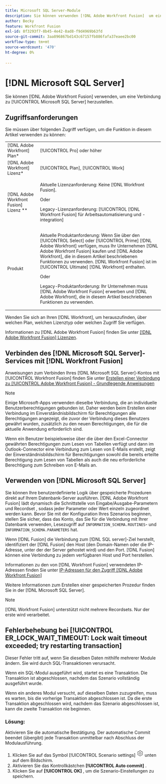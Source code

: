 ```yaml
---
title: Microsoft SQL Server-Module
description: Sie können verwenden [!DNL Adobe Workfront Fusion]  um eine Verbindung zu Microsoft SQL Server herzustellen.
author: Becky
feature: Workfront Fusion
exl-id: 8f3293f7-8b45-4e42-8ad8-f9d4969b63fd
source-git-commit: 3aa896867bd143c67157fb886fafa37eaee2bc00
workflow-type: tm+mt
source-wordcount: '470'
ht-degree: 0%

---
```


# [!DNL Microsoft SQL Server]

Sie können [!DNL Adobe Workfront Fusion] verwenden, um eine Verbindung zu [!UICONTROL Microsoft SQL Server] herzustellen.

## Zugriffsanforderungen

Sie müssen über folgenden Zugriff verfügen, um die Funktion in diesem Artikel verwenden zu können:

<table style="table-layout:auto"> 
 <col> 
 <col> 
 <tbody> 
  <tr> 
   <td role="rowheader">[!DNL Adobe Workfront] Plan*</td>
  <td> <p>[!UICONTROL Pro] oder höher</p> </td>
  </tr> 
  <tr data-mc-conditions=""> 
   <td role="rowheader">[!DNL Adobe Workfront] Lizenz*</td>
   <td> <p>[!UICONTROL Plan], [!UICONTROL Work]</p> </td> 
  </tr> 
  <tr> 
   <td role="rowheader">[!DNL Adobe Workfront Fusion] Lizenz **</td> 
   <td>
   <p>Aktuelle Lizenzanforderung: Keine [!DNL Workfront Fusion].</p>
   <p>Oder</p>
   <p>Legacy-Lizenzanforderung: [!UICONTROL [!DNL Workfront Fusion] für Arbeitsautomatisierung und -integration] </p>
   </td> 
  </tr> 
  <tr> 
   <td role="rowheader">Produkt</td> 
   <td>
   <p>Aktuelle Produktanforderung: Wenn Sie über den [!UICONTROL Select] oder [!UICONTROL Prime] [!DNL Adobe Workfront] verfügen, muss Ihr Unternehmen [!DNL Adobe Workfront Fusion] kaufen und [!DNL Adobe Workfront], die in diesem Artikel beschriebenen Funktionen zu verwenden. [!DNL Workfront Fusion] ist im [!UICONTROL Ultimate] [!DNL Workfront] enthalten.</p>
   <p>Oder</p>
   <p>Legacy-Produktanforderung: Ihr Unternehmen muss [!DNL Adobe Workfront Fusion] erwerben und [!DNL Adobe Workfront], die in diesem Artikel beschriebenen Funktionen zu verwenden.</p>
   </td> 
  </tr> 
 </tbody> 
</table>

Wenden Sie sich an Ihren [!DNL Workfront], um herauszufinden, über welchen Plan, welchen Lizenztyp oder welchen Zugriff Sie verfügen.

Informationen zu [!DNL Adobe Workfront Fusion] finden Sie unter [[!DNL Adobe Workfront Fusion] Lizenzen](/help/workfront-fusion/set-up-and-manage-workfront-fusion/licensing-operations-overview/license-automation-vs-integration.md).



## Verbinden des [!DNL Microsoft SQL Server]-Services mit [!DNL Workfront Fusion]

Anweisungen zum Verbinden Ihres [!DNL Microsoft SQL Server]-Kontos mit [!UICONTROL Workfront Fusion] finden Sie unter [Erstellen einer Verbindung zu [!UICONTROL Adobe Workfront Fusion] - Grundlegende Anweisungen](/help/workfront-fusion/create-scenarios/connect-to-apps/connect-to-fusion-general.md)

>[!NOTE]
>
>Einige Microsoft-Apps verwenden dieselbe Verbindung, die an individuelle Benutzerberechtigungen gebunden ist. Daher werden beim Erstellen einer Verbindung im Einverständnisbildschirm für Berechtigungen alle Berechtigungen angezeigt, die zuvor der Verbindung dieses Benutzers gewährt wurden, zusätzlich zu den neuen Berechtigungen, die für die aktuelle Anwendung erforderlich sind.
>
>Wenn ein Benutzer beispielsweise über die über den Excel-Connector gewährten Berechtigungen zum Lesen von Tabellen verfügt und dann im Outlook-Connector eine Verbindung zum Lesen von E-Mails erstellt, zeigt der Einverständnisbildschirm für Berechtigungen sowohl die bereits erteilte Berechtigung zum Lesen von Tabellen als auch die neu erforderliche Berechtigung zum Schreiben von E-Mails an.

## Verwenden von [!DNL Microsoft SQL Server]

Sie können Ihre benutzerdefinierte Logik über gespeicherte Prozeduren direkt auf Ihrem Datenbank-Server ausführen. [!DNL Adobe Workfront Fusion] lädt dynamisch die Schnittstelle von Eingabe/Ausgabe-Parametern und Recordset , sodass jeder Parameter oder Wert einzeln zugeordnet werden kann. Bevor Sie mit der Konfiguration Ihres Szenarios beginnen, stellen Sie sicher, dass das Konto, das Sie für die Verbindung mit Ihrer Datenbank verwenden, Lesezugriff auf `INFORMATION_SCHEMA.ROUTINES`- und `INFORMATION_SCHEMA.PARAMETERS` hat.

Wenn [!DNL Fusion] die Verbindung zum [!DNL SQL server]-Ziel herstellt, identifiziert der [!DNL Fusion] den Host (den Domain-Namen oder die IP-Adresse, unter der der Server gehostet wird) und den Port. [!DNL Fusion] können eine Verbindung zu jedem verfügbaren Host und Port herstellen.

Informationen zu den von [!DNL Workfront Fusion] verwendeten IP-Adressen finden Sie unter [IP-Adressen für den Zugriff [!DNL Adobe Workfront Fusion]](/help/workfront-fusion/set-up-and-manage-workfront-fusion/set-up-and-manage-orgs-and-teams/set-up-orgs-teams-and-users/set-up-ip-addresses-for-fusion.md)

Weitere Informationen zum Erstellen einer gespeicherten Prozedur finden Sie in der [!DNL Microsoft SQL Server].

>[!NOTE]
>
>[!DNL Workfront Fusion] unterstützt nicht mehrere Recordsets. Nur der erste wird verarbeitet.

## Fehlerbehebung bei [!UICONTROL ER_LOCK_WAIT_TIMEOUT: Lock wait timeout exceeded; try restarting transaction]

Dieser Fehler tritt auf, wenn Sie dieselben Daten mithilfe mehrerer Module ändern. Sie wird durch SQL-Transaktionen verursacht.

Wenn ein SQL-Modul ausgeführt wird, startet es eine Transaktion. Die Transaktion ist abgeschlossen, nachdem das Szenario vollständig ausgeführt wurde.

Wenn ein anderes Modul versucht, auf dieselben Daten zuzugreifen, muss es warten, bis die vorherige Transaktion abgeschlossen ist. Da die erste Transaktion abgeschlossen wird, nachdem das Szenario abgeschlossen ist, kann die zweite Transaktion nie beginnen.

### Lösung:

Aktivieren Sie die automatische Bestätigung. Der automatische Commit beendet (übergibt) jede Transaktion unmittelbar nach Abschluss der Modulausführung.

1. Klicken Sie auf das Symbol [!UICONTROL Scenario settings] ![Szenario-Einstellungen](/help/workfront-fusion/references/apps-and-modules/assets/scenario-settings-icon.png) unten auf dem Bildschirm.
1. Aktivieren Sie das Kontrollkästchen **[!UICONTROL Auto commit]** .
1. Klicken Sie auf **[!UICONTROL OK]** , um die Szenario-Einstellungen zu speichern.
